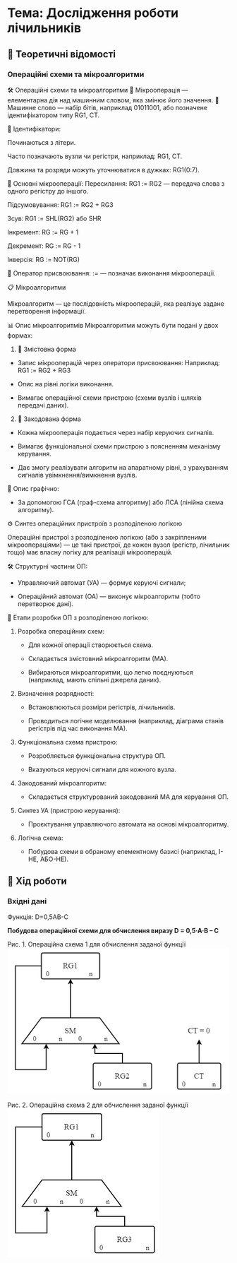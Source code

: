 # Тема: Дослідження роботи лічильників

## 📘 Теоретичні відомості

### Операційні схеми та мікроалгоритми

🛠️ Операційні схеми та мікроалгоритми
🔹 Мікрооперація — елементарна дія над машинним словом, яка змінює його значення.
🔹 Машинне слово — набір бітів, наприклад 01011001, або позначене ідентифікатором типу RG1, CT.

📌 Ідентифікатори:

Починаються з літери.

Часто позначають вузли чи регістри, наприклад: RG1, CT.

Довжина та розряди можуть уточнюватися в дужках: RG1(0:7).

🔄 Основні мікрооперації:
Пересилання: RG1 := RG2 — передача слова з одного регістру до іншого.

Підсумовування: RG1 := RG2 + RG3

Зсув: RG1 := SHL(RG2) або SHR

Інкремент: RG := RG + 1

Декремент: RG := RG - 1

Інверсія: RG := NOT(RG)

📌 Оператор присвоювання: := — позначає виконання мікрооперації.


📋 Мікроалгоритми

Мікроалгоритм — це послідовність мікрооперацій, яка реалізує задане перетворення інформації.

📊 Опис мікроалгоритмів
Мікроалгоритми можуть бути подані у двох формах:

1. 📝 Змістовна форма
   
 - Запис мікрооперацій через оператори присвоювання: Наприклад: RG1 := RG2 + RG3

 - Опис на рівні логіки виконання.

 - Вимагає операційної схеми пристрою (схеми вузлів і шляхів передачі даних).

2. 🔧 Закодована форма
 - Кожна мікрооперація подається через набір керуючих сигналів.

 - Вимагає функціональної схеми пристрою з поясненням механізму керування.

 - Дає змогу реалізувати алгоритм на апаратному рівні, з урахуванням сигналів увімкнення/вимкнення вузлів.

📐 Опис графічно:

 - За допомогою ГСА (граф-схема алгоритму) або ЛСА (лінійна схема алгоритму).

⚙️ Синтез операційних пристроїв з розподіленою логікою

Операційні пристрої з розподіленою логікою (або з закріпленими мікроопераціями) — це такі пристрої, де кожен вузол (регістр, лічильник тощо) має власну логіку для реалізації мікрооперацій.

🛠 Структурні частини ОП:

 - Управляючий автомат (УА) — формує керуючі сигнали;

 - Операційний автомат (ОА) — виконує мікроалгоритм (тобто перетворює дані).


📐 Етапи розробки ОП з розподіленою логікою:
1. Розробка операційних схем:

   - Для кожної операції створюється схема.
   - Складається змістовний мікроалгоритм (МА).

   - Вибираються мікроалгоритми, що легко поєднуються (наприклад, мають спільні джерела даних).

2. Визначення розрядності:

   - Встановлюються розміри регістрів, лічильників.

   - Проводиться логічне моделювання (наприклад, діаграма станів регістрів під час виконання МА).

3. Функціональна схема пристрою:

   - Розробляється функціональна структура ОП.

   - Вказуються керуючі сигнали для кожного вузла.

4. Закодований мікроалгоритм:

   - Складається структурований закодований МА для керування ОП.

5. Синтез УА (пристрою керування):

   - Проєктування управляючого автомата на основі мікроалгоритму.

6. Логічна схема:
   - Побудова схеми в обраному елементному базисі (наприклад, І-НЕ, АБО-НЕ).

## 🧪 Хід роботи

### Вхідні дані

Функція: D=0,5AB-C

**Побудова операційної схеми для обчислення виразу D = 0,5·A·B – C**

Рис. 1. Операційна схема 1 для обчислення заданої функції
![](Operational-diagram-for-calculating-a-given-function.png)

Рис. 2. Операційна схема 2 для обчислення заданої функції
![](Operational-diagram-for-calculating-a-given-function-2.png)
